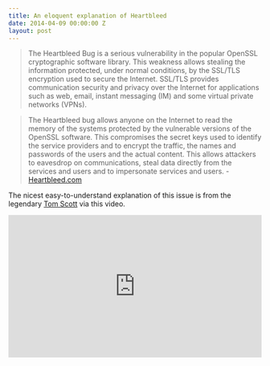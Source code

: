 ```yaml
---
title: An eloquent explanation of Heartbleed
date: 2014-04-09 00:00:00 Z
layout: post
---
```


> The Heartbleed Bug is a serious vulnerability in the popular OpenSSL cryptographic software library. This weakness allows stealing the information protected, under normal conditions, by the SSL/TLS encryption used to secure the Internet. SSL/TLS provides communication security and privacy over the Internet for applications such as web, email, instant messaging (IM) and some virtual private networks (VPNs).

> The Heartbleed bug allows anyone on the Internet to read the memory of the systems protected by the vulnerable versions of the OpenSSL software. This compromises the secret keys used to identify the service providers and to encrypt the traffic, the names and passwords of the users and the actual content. This allows attackers to eavesdrop on communications, steal data directly from the services and users and to impersonate services and users. - [Heartbleed.com](http://heartbleed.com/)

The nicest easy-to-understand explanation of this issue is from the legendary [Tom Scott](http://www.tomscott.com/) via this video.

<style>.embed-container { position: relative; padding-bottom: 56.25%; height: 0; overflow: hidden; max-width: 100%; } .embed-container iframe, .embed-container object, .embed-container embed { position: absolute; top: 0; left: 0; width: 100%; height: 100%; }</style><div class='embed-container'><iframe src='https://www.youtube.com/embed//rE5dW3BTpn4' frameborder='0' allowfullscreen></iframe></div>